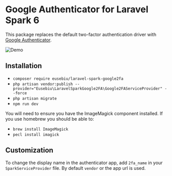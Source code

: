 # Google Authenticator for Laravel Spark 6

This package replaces the default two-factor authentication driver with [Google Authenticator](https://support.google.com/accounts/answer/1066447?hl=en).

![Demo](http://i.imgur.com/WQKx5nS.gif)

## Installation

- `composer require eusebiu/laravel-spark-google2fa`
- `php artisan vendor:publish --provider="Eusebiu\LaravelSparkGoogle2FA\Google2FAServiceProvider" --force`
- `php artisan migrate`
- `npm run dev`

You will need to ensure you have the ImageMagick component installed. If you use homebrew you should be able to:

- `brew install ImageMagick`
- `pecl install imagick`

## Customization

To change the display name in the authenticator app, add `2fa_name` in your `SparkServiceProvider` file. By default `vendor` or the app url is used.

